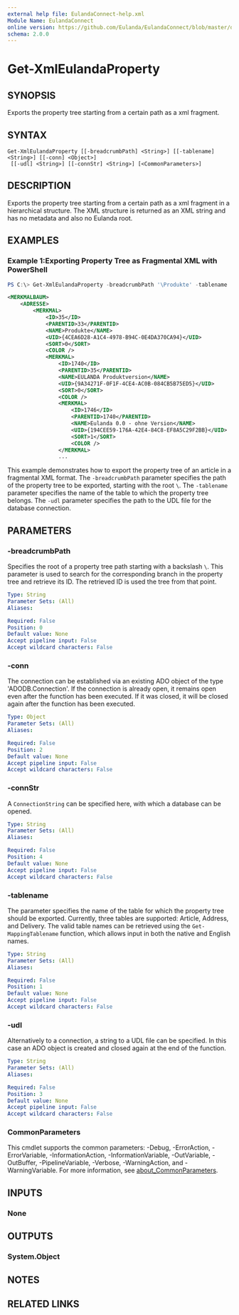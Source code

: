 ```yaml
---
external help file: EulandaConnect-help.xml
Module Name: EulandaConnect
online version: https://github.com/Eulanda/EulandaConnect/blob/master/docs/Get-XmlEulandaProperty.md
schema: 2.0.0
---
```


# Get-XmlEulandaProperty

## SYNOPSIS
Exports the property tree starting from a certain path as a xml fragment.

## SYNTAX

```
Get-XmlEulandaProperty [[-breadcrumbPath] <String>] [[-tablename] <String>] [[-conn] <Object>]
 [[-udl] <String>] [[-connStr] <String>] [<CommonParameters>]
```

## DESCRIPTION
Exports the property tree starting from a certain path as a xml fragment in a hierarchical structure. The XML structure is returned as an XML string and has no metadata and also no Eulanda root.

## EXAMPLES

### Example 1:Exporting Property Tree as Fragmental XML with PowerShell
```powershell
PS C:\> Get-XmlEulandaProperty -breadcrumbPath '\Produkte' -tablename 'Address' -udl 'C:\temp\Eulanda_1 JohnDoe.udl'
```

```xml
<MERKMALBAUM>
    <ADRESSE>
        <MERKMAL>
            <ID>35</ID>
            <PARENTID>33</PARENTID>
            <NAME>Produkte</NAME>
            <UID>{4CEA6D28-A1C4-4978-B94C-0E4DA370CA94}</UID>
            <SORT>0</SORT>
            <COLOR />
            <MERKMAL>
                <ID>1740</ID>
                <PARENTID>35</PARENTID>
                <NAME>EULANDA Produktversion</NAME>
                <UID>{9A34271F-0F1F-4CE4-AC0B-084CB5B75ED5}</UID>
                <SORT>0</SORT>
                <COLOR />
                <MERKMAL>
                    <ID>1746</ID>
                    <PARENTID>1740</PARENTID>
                    <NAME>Eulanda 0.0 - ohne Version</NAME>
                    <UID>{194CEE59-176A-42E4-84C8-EF8A5C29F2BB}</UID>
                    <SORT>1</SORT>
                    <COLOR />
                </MERKMAL>
                ...
```

This example demonstrates how to export the property tree of an article in a fragmental XML format. The `-breadcrumbPath` parameter specifies the path of the property tree to be exported, starting with the root `\`. The `-tablename` parameter specifies the name of the table to which the property tree belongs. The `-udl` parameter specifies the path to the UDL file for the database connection.

## PARAMETERS

### -breadcrumbPath
Specifies the root of a property tree path starting with a backslash `\`. This parameter is used to search for the corresponding branch in the property tree and retrieve its ID. The retrieved ID is used the tree from that point.

```yaml
Type: String
Parameter Sets: (All)
Aliases:

Required: False
Position: 0
Default value: None
Accept pipeline input: False
Accept wildcard characters: False
```

### -conn
The connection can be established via an existing ADO object of the type 'ADODB.Connection'. If the connection is already open, it remains open even after the function has been executed. If it was closed, it will be closed again after the function has been executed.

```yaml
Type: Object
Parameter Sets: (All)
Aliases:

Required: False
Position: 2
Default value: None
Accept pipeline input: False
Accept wildcard characters: False
```

### -connStr
A `ConnectionString` can be specified here, with which a database can be opened.

```yaml
Type: String
Parameter Sets: (All)
Aliases:

Required: False
Position: 4
Default value: None
Accept pipeline input: False
Accept wildcard characters: False
```

### -tablename
The parameter specifies the name of the table for which the property tree should be exported. Currently, three tables are supported: Article, Address, and Delivery. The valid table names can be retrieved using the `Get-MappingTablename` function, which allows input in both the native and English names.

```yaml
Type: String
Parameter Sets: (All)
Aliases:

Required: False
Position: 1
Default value: None
Accept pipeline input: False
Accept wildcard characters: False
```

### -udl
Alternatively to a connection, a string to a UDL file can be specified. In this case an ADO object is created and closed again at the end of the function.

```yaml
Type: String
Parameter Sets: (All)
Aliases:

Required: False
Position: 3
Default value: None
Accept pipeline input: False
Accept wildcard characters: False
```

### CommonParameters
This cmdlet supports the common parameters: -Debug, -ErrorAction, -ErrorVariable, -InformationAction, -InformationVariable, -OutVariable, -OutBuffer, -PipelineVariable, -Verbose, -WarningAction, and -WarningVariable. For more information, see [about_CommonParameters](http://go.microsoft.com/fwlink/?LinkID=113216).

## INPUTS

### None

## OUTPUTS

### System.Object
## NOTES

## RELATED LINKS
